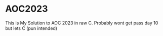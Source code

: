 # AOC2023
This is My Solution to AOC 2023 in raw C.
Probably wont get pass day 10 but lets C (pun intended)

